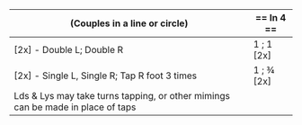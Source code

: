 |(Couples in a line or circle) | == In 4 == |
|----|-----|
|[2x] - Double L; Double R | 1 ; 1 [2x] |
|[2x] - Single L, Single R; Tap R foot 3 times |1 ; ¾ [2x]  |
|Lds & Lys may take turns tapping, or other mimings can be made in place of taps ||
